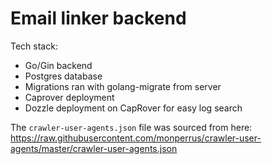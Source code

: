 # Email linker backend

Tech stack:
- Go/Gin backend
- Postgres database
- Migrations ran with golang-migrate from server
- Caprover deployment
- Dozzle deployment on CapRover for easy log search

The `crawler-user-agents.json` file was sourced from here: https://raw.githubusercontent.com/monperrus/crawler-user-agents/master/crawler-user-agents.json